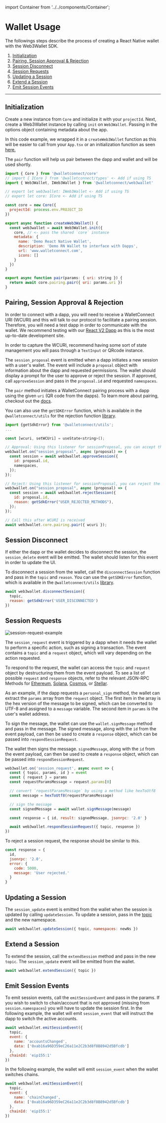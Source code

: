 import Container from '../../components/Container';

# Wallet Usage

The followings steps describe the process of creating a React Native wallet with the Web3Wallet SDK.

1. [Initialization](#initialization)
2. [Pairing, Session Approval & Rejection](#pairing-session-approval--rejection)
3. [Session Disconnect](#session-disconnect)
4. [Session Requests](#session-requests)
5. [Updating a Session](#updating-a-session)
6. [Extend a Session](#extend-a-session)
7. [Emit Session Events](#emit-session-events)

---

## Initialization

Create a new instance from `Core` and initialize it with your `projectId`. Next, create a Web3Wallet instance by calling `init` on `Web3Wallet`. Passing in the options object containing metadata about the app.

In this code example, we wrapped it in a `createWeb3Wallet` function as this will be easier to call from your `App.tsx` or an initialization function as seen [here.](https://github.com/WalletConnect/react-native-examples/blob/main/wallets/rn_cli_wallet_068_5/src/utils/Web3WalletClient.ts)

The `pair` function will help us pair between the dapp and wallet and will be used shortly.

```javascript
import { Core } from '@walletconnect/core'
// import { ICore } from '@walletconnect/types' <- Add if using TS
import { Web3Wallet, IWeb3Wallet } from '@walletconnect/web3wallet'

// export let web3wallet: IWeb3Wallet <- Add if using TS
// export let core: ICore <- Add if using TS

const core = new Core({
  projectId: process.env.PROJECT_ID
})

export async function createWeb3Wallet() {
  const web3wallet = await Web3Wallet.init({
    core, // <- pass the shared `core` instance
    metadata: {
      name: 'Demo React Native Wallet',
      description: 'Demo RN Wallet to interface with Dapps',
      url: 'www.walletconnect.com',
      icons: []
    }
  })
}

export async function pair(params: { uri: string }) {
  return await core.pairing.pair({ uri: params.uri })
}
```

## Pairing, Session Approval & Rejection

In order to connect with a dapp, you will need to receive a WalletConnect URI (WCURI) and this will talk to our protocol to facilitate a pairing session. Therefore, you will need a test dapp in order to communicate with the wallet. We recommend testing with our [React V2 Dapp](https://react-app.walletconnect.com/) as this is the most up-to-date development site.

In order to capture the WCURI, recommend having some sort of state management you will pass through a `TextInput` or QRcode instance.

The `session_proposal` event is emitted when a dapp initiates a new session with a user's wallet. The event will include a `proposal` object with information about the dapp and requested permissions. The wallet should display a prompt for the user to approve or reject the session. If approved, call `approveSession` and pass in the `proposal.id` and requested `namespaces`.

The `pair` method initiates a WalletConnect pairing process with a dapp using the given `uri` (QR code from the dapps). To learn more about pairing, checkout out the [docs](../../javascript/core/pairing-api).

You can also use the `getSDKError` function, which is available in the `@walletconnect/utils` for the rejection function [library](https://github.com/WalletConnect/walletconnect-monorepo/tree/v2.0/packages/utils).

```javascript
import {getSdkError} from '@walletconnect/utils';
...

const [wcuri, setWCUri] = useState<string>();

// Approval: Using this listener for sessionProposal, you can accept the session
web3wallet.on("session_proposal", async (proposal) => {
  const session = await web3wallet.approveSession({
    id: proposal.id,
    namespaces,
  });
});

// Reject: Using this listener for sessionProposal, you can reject the session
web3wallet.on("session_proposal", async (proposal) => {
  const session = await web3wallet.rejectSession({
    id: proposal.id,
    reason: getSdkError("USER_REJECTED_METHODS"),
  });
});

// Call this after WCURI is received
await web3wallet.core.pairing.pair({ wcuri });

```

## Session Disconnect

If either the dapp or the wallet decides to disconnect the session, the `session_delete` event will be emitted. The wallet should listen for this event in order to update the UI.

To disconnect a session from the wallet, call the `disconnectSession` function and pass in the `topic` and `reason`. You can use the `getSDKError` function, which is available in the `@walletconnect/utils` [library](https://github.com/WalletConnect/walletconnect-monorepo/tree/v2.0/packages/utils).

```javascript
await web3wallet.disconnectSession({
  topic,
  reason: getSdkError('USER_DISCONNECTED')
})
```

## Session Requests

![session-request-example](/assets/SessionRequestExample.png)

The `session_request` event is triggered by a dapp when it needs the wallet to perform a specific action, such as signing a transaction. The event contains a `topic` and a `request` object, which will vary depending on the action requested.

To respond to the request, the wallet can access the `topic` and `request` object by destructuring them from the event payload. To see a list of possible `request` and `response` objects, refer to the relevant JSON-RPC Methods for [Ethereum](../../advanced/rpc-reference/ethereum-rpc.md), [Solana](../../advanced/rpc-reference/solana-rpc.md), [Cosmos](../../advanced/rpc-reference/cosmos-rpc.md), or [Stellar](../../advanced/rpc-reference/stellar-rpc.md).

As an example, if the dapp requests a `personal_sign` method, the wallet can extract the `params` array from the `request` object. The first item in the array is the hex version of the message to be signed, which can be converted to UTF-8 and assigned to a `message` variable. The second item in `params` is the user's wallet address.

To sign the message, the wallet can use the `wallet.signMessage` method and pass in the message. The signed message, along with the `id` from the event payload, can then be used to create a `response` object, which can be passed into `respondSessionRequest`.

The wallet then signs the message. `signedMessage`, along with the `id` from the event payload, can then be used to create a `response` object, which can be passed into `respondSessionRequest`.

```javascript
web3wallet.on('session_request', async event => {
  const { topic, params, id } = event
  const { request } = params
  const requestParamsMessage = request.params[0]

  // convert `requestParamsMessage` by using a method like hexToUtf8
  const message = hexToUtf8(requestParamsMessage)

  // sign the message
  const signedMessage = await wallet.signMessage(message)

  const response = { id, result: signedMessage, jsonrpc: '2.0' }

  await web3wallet.respondSessionRequest({ topic, response })
})
```

To reject a session request, the response should be similar to this.

```javascript
const response = {
  id,
  jsonrpc: '2.0',
  error: {
    code: 5000,
    message: 'User rejected.'
  }
}
```

## Updating a Session

The `session_update` event is emitted from the wallet when the session is updated by calling `updateSession`. To update a session, pass in the [topic](../../advanced/glossary#topics) and the new namespace.

```javascript
await web3wallet.updateSession({ topic, namespaces: newNs })
```

## Extend a Session

To extend the session, call the `extendSession` method and pass in the new `topic`. The `session_update` event will be emitted from the wallet.

```javascript
await web3wallet.extendSession({ topic })
```

## Emit Session Events

To emit session events, call the `emitSessionEvent` and pass in the params. If you wish to switch to chain/account that is not approved (missing from `session.namespaces`) you will have to update the session first. In the following example, the wallet will emit `session_event` that will instruct the dapp to switch the active accounts.

```javascript
await web3wallet.emitSessionEvent({
  topic,
  event: {
    name: 'accountsChanged',
    data: ['0xab16a96D359eC26a11e2C2b3d8f8B8942d5Bfcdb']
  },
  chainId: 'eip155:1'
})
```

In the following example, the wallet will emit `session_event` when the wallet switches chains.

```javascript
await web3wallet.emitSessionEvent({
  topic,
  event: {
    name: 'chainChanged',
    data: ['0xab16a96D359eC26a11e2C2b3d8f8B8942d5Bfcdb']
  },
  chainId: 'eip155:1'
})
```
